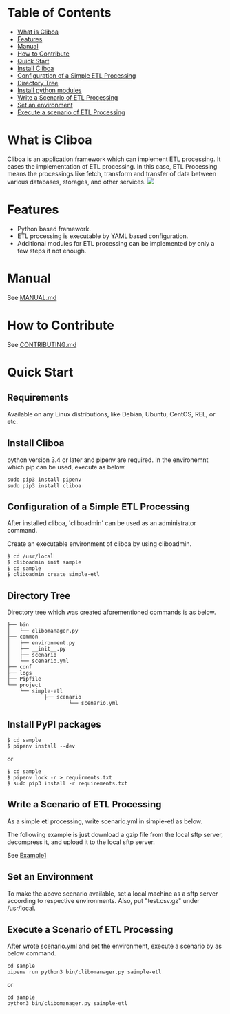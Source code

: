 # Table of Contents
* [What is Cliboa](#markdown-header-what-is-cliboa)
* [Features](#markdown-header-features)
* [Manual](#markdown-header-manual)
* [How to Contribute](#markdown-header-how-to-contribute)
* [Quick Start](#markdown-header-quick-start)
* [Install Cliboa](#markdown-header-install-cliboa)
* [Configuration of a Simple ETL Processing](#markdown-header-configuration-of-a-simple-etl-processing)
* [Directory Tree](#markdown-header-directory-tree)
* [Install python modules](#markdown-header-install-python-modules)
* [Write a Scenario of ETL Processing](#markdown-header-write-a-scenario-of-etl-processing)
* [Set an environment](#markdown-header-set-an-environment)
* [Execute a scenario of ETL Processing](#markdown-header-execute-a-scenario-of-etl-processing)

# What is Cliboa
Cliboa is an application framework which can implement ETL processing. It eases the implementation of ETL processing. In this case, ETL Processing means the processings like fetch, transform and transfer of data between various databases, storages, and other services.
![](/img/cliboa_brief.png)

# Features
- Python based framework.
- ETL processing is executable by YAML based configuration.
- Additional modules for ETL processing can be implemented by only a few steps if not enough.

# Manual
See [MANUAL.md](/MANUAL.md)

# How to Contribute
See [CONTRIBUTING.md](/CONTRIBUTING.md)


# Quick Start
## Requirements
Available on any Linux distributions, like Debian, Ubuntu, CentOS, REL, or etc.

## Install Cliboa
python version 3.4 or later and pipenv are required. In the environemnt which pip can be used, execute as below.

```
sudo pip3 install pipenv
sudo pip3 install cliboa
```

## Configuration of a Simple ETL Processing
After installed cliboa, 'cliboadmin' can be used as an administrator command. 

Create an executable environment of cliboa by using cliboadmin.

```
$ cd /usr/local
$ cliboadmin init sample
$ cd sample
$ cliboadmin create simple-etl
```

## Directory Tree
Directory tree which was created aforementioned commands is as below.

```
├── bin
│   └── clibomanager.py
├── common
│   ├── environment.py
│   ├── __init__.py
│   ├── scenario
│   └── scenario.yml
├── conf
├── logs
├── Pipfile
└── project
    └── simple-etl
            ├── scenario
                    └── scenario.yml
```

## Install PyPI packages
```
$ cd sample
$ pipenv install --dev
```
or
```
$ cd sample
$ pipenv lock -r > requirments.txt
$ sudo pip3 install -r requirements.txt
```

## Write a Scenario of ETL Processing
As a simple etl processing, write scenario.yml in simple-etl as below.

The following example is just download a gzip file from the local sftp server, decompress it, and upload it to the local sftp server.

See [Example1](docs/yaml_configuration.md)

## Set an Environment
To make the above scenario available, set a local machine as a sftp server according to respective environments. Also, put "test.csv.gz" under /usr/local.

## Execute a Scenario of ETL Processing
After wrote scenario.yml and set the environment, execute a scenario by as below command.
```
cd sample
pipenv run python3 bin/clibomanager.py saimple-etl
```
or
```
cd sample
python3 bin/clibomanager.py saimple-etl
```


